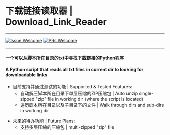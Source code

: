# 下载链接读取器 | Download_Link_Reader

----

[1]: https://img.shields.io/badge/Issue-Welcome-brightgreen
[2]: https://github.com/Neurotoxin0/OpenWrt/issues/new
[3]: https://img.shields.io/badge/PRs-Welcome-brightgreen
[4]: https://github.com/Neurotoxin0/OpenWrt/pulls

[![Issue Welcome][1]][2]
[![PRs Welcome][3]][4]

----

#### 一个可以从脚本所在目录的txt中寻找下载链接的Python程序
#### A Python script that reads all txt files in current dir to looking for downloadable links

- 目前支持并通过测试的功能 | Supported & Tested Features: 
    * 自动解压脚本所在目录下单层压缩的ZIP压缩包 | Auto unzip single-zipped "zip" file in working dir (where the script is located)
    * 遍历脚本所在目录以及子目录下的文件 | Walk through dirs and sub-dirs in working dir
+ 未来的待办功能 | Future Plans:
    * 支持多层压缩的压缩包 | multi-zipped "zip" file
